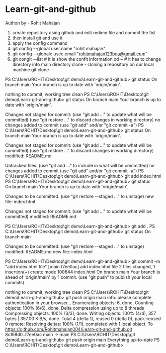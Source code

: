 # Learn-git-and-github
Authon by - Rohit Mahajan
1. create repository using github and edit redime file and commit the fist
2. then install git and use it
3. apply the config command
4. git config --global user.name "rohit mahajan"
5. git config --globale usee.email "rohitmahajan123bca@gmail.com"
6. git congit --list     # it is show the confit information
cd ~  # it has to change directory into main directory
clone - cloning a repository on  our local machine
git clone <project link>

PS C:\Users\ROHIT\Desktop\git demo\Learn-git-and-github> git status
On branch main
Your branch is up to date with 'origin/main'.

nothing to commit, working tree clean
PS C:\Users\ROHIT\Desktop\git demo\Learn-git-and-github> git status
On branch main
Your branch is up to date with 'origin/main'.

Changes not staged for commit:
  (use "git add <file>..." to update what will be committed)
  (use "git restore <file>..." to discard changes in working directory)
no changes added to commit (use "git add" and/or "git commit -a")
PS C:\Users\ROHIT\Desktop\git demo\Learn-git-and-github> git status
On branch main
Your branch is up to date with 'origin/main'.

Changes not staged for commit:
  (use "git add <file>..." to update what will be committed)
  (use "git restore <file>..." to discard changes in working directory)
        modified:   README.md

Untracked files:
  (use "git add <file>..." to include in what will be committed)
no changes added to commit (use "git add" and/or "git commit -a")
PS C:\Users\ROHIT\Desktop\git demo\Learn-git-and-github> git add index.html
PS C:\Users\ROHIT\Desktop\git demo\Learn-git-and-github> git status        
On branch main
Your branch is up to date with 'origin/main'.

Changes to be committed:
  (use "git restore --staged <file>..." to unstage)
        new file:   index.html

Changes not staged for commit:
  (use "git add <file>..." to update what will be committed)
        modified:   README.md

PS C:\Users\ROHIT\Desktop\git demo\Learn-git-and-github> git add .
PS C:\Users\ROHIT\Desktop\git demo\Learn-git-and-github> git status
On branch main

Changes to be committed:
  (use "git restore --staged <file>..." to unstage)
        modified:   README.md
        new file:   index.html

PS C:\Users\ROHIT\Desktop\git demo\Learn-git-and-github> git commit -m "add index.html file"
[main f7ee0ac] add index.html file
 2 files changed, 1 insertion(+)
 create mode 100644 index.html
On branch main
Your branch is ahead of 'origin/main' by 1 commit.
  (use "git push" to publish your local commits)

nothing to commit, working tree clean
PS C:\Users\ROHIT\Desktop\git demo\Learn-git-and-github> git push origin main
info: please complete authentication in your browser...
Enumerating objects: 6, done.
Counting objects: 100% (6/6), done.
Delta compression using up to 8 threads
Compressing objects: 100% (3/3), done.
Writing objects: 100% (4/4), 357 bytes | 357.00 KiB/s, done.
Total 4 (delta 1), reused 0 (delta 0), pack-reused 0
remote: Resolving deltas: 100% (1/1), completed with 1 local object.
To https://github.com/Rohitmahajan004/Learn-git-and-github.git
   8c168d0..f7ee0ac  main -> main
PS C:\Users\ROHIT\Desktop\git demo\Learn-git-and-github> git push origin main
Everything up-to-date
PS C:\Users\ROHIT\Desktop\git demo\Learn-git-and-github> 


